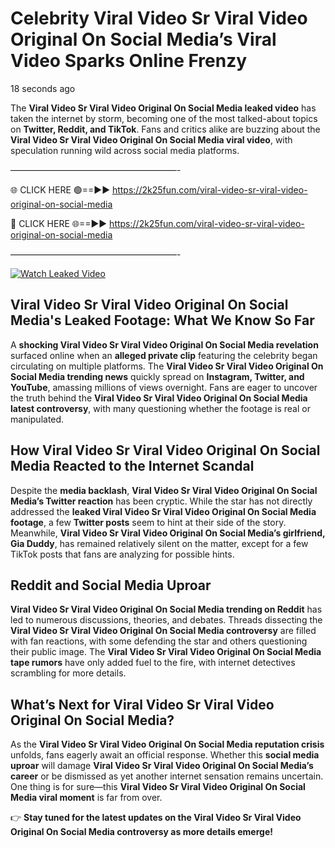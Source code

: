 # Celebrity Viral Video Sr Viral Video Original On Social Media’s Viral Video Sparks Online Frenzy

18 seconds ago

The **Viral Video Sr Viral Video Original On Social Media leaked video** has taken the internet by storm, becoming one of the most talked-about topics on **Twitter, Reddit, and TikTok**. Fans and critics alike are buzzing about the **Viral Video Sr Viral Video Original On Social Media viral video**, with speculation running wild across social media platforms.

———————————————————-

🌐 CLICK HERE 🟢==►► https://2k25fun.com/viral-video-sr-viral-video-original-on-social-media

🔴 CLICK HERE 🌐==►► https://2k25fun.com/viral-video-sr-viral-video-original-on-social-media

———————————————————-

[![Watch Leaked Video](https://miro.medium.com/v2/resize:fit:828/format:webp/1*cilzJN44JGOrTw9NJCrNHA.gif "Watch Leaked Video")](https://2k25fun.com/viral-video-sr-viral-video-original-on-social-media)

## **Viral Video Sr Viral Video Original On Social Media's Leaked Footage: What We Know So Far**  
A **shocking Viral Video Sr Viral Video Original On Social Media revelation** surfaced online when an **alleged private clip** featuring the celebrity began circulating on multiple platforms. The **Viral Video Sr Viral Video Original On Social Media trending news** quickly spread on **Instagram, Twitter, and YouTube**, amassing millions of views overnight. Fans are eager to uncover the truth behind the **Viral Video Sr Viral Video Original On Social Media latest controversy**, with many questioning whether the footage is real or manipulated.  

## **How Viral Video Sr Viral Video Original On Social Media Reacted to the Internet Scandal**  
Despite the **media backlash**, **Viral Video Sr Viral Video Original On Social Media’s Twitter reaction** has been cryptic. While the star has not directly addressed the **leaked Viral Video Sr Viral Video Original On Social Media footage**, a few **Twitter posts** seem to hint at their side of the story. Meanwhile, **Viral Video Sr Viral Video Original On Social Media’s girlfriend, Gia Duddy**, has remained relatively silent on the matter, except for a few TikTok posts that fans are analyzing for possible hints.  

## **Reddit and Social Media Uproar**  
**Viral Video Sr Viral Video Original On Social Media trending on Reddit** has led to numerous discussions, theories, and debates. Threads dissecting the **Viral Video Sr Viral Video Original On Social Media controversy** are filled with fan reactions, with some defending the star and others questioning their public image. The **Viral Video Sr Viral Video Original On Social Media tape rumors** have only added fuel to the fire, with internet detectives scrambling for more details.  

## **What’s Next for Viral Video Sr Viral Video Original On Social Media?**  
As the **Viral Video Sr Viral Video Original On Social Media reputation crisis** unfolds, fans eagerly await an official response. Whether this **social media uproar** will damage **Viral Video Sr Viral Video Original On Social Media’s career** or be dismissed as yet another internet sensation remains uncertain. One thing is for sure—this **Viral Video Sr Viral Video Original On Social Media viral moment** is far from over.  

👉 **Stay tuned for the latest updates on the Viral Video Sr Viral Video Original On Social Media controversy as more details emerge!**  